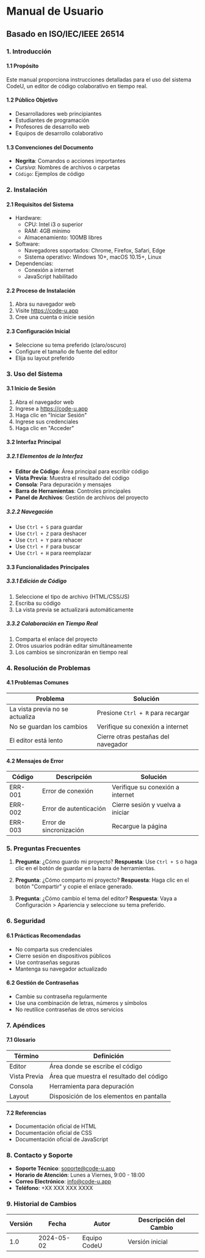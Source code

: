 # Manual de Usuario
## Basado en ISO/IEC/IEEE 26514

### 1. Introducción
#### 1.1 Propósito
Este manual proporciona instrucciones detalladas para el uso del sistema CodeU, un editor de código colaborativo en tiempo real.

#### 1.2 Público Objetivo
- Desarrolladores web principiantes
- Estudiantes de programación
- Profesores de desarrollo web
- Equipos de desarrollo colaborativo

#### 1.3 Convenciones del Documento
- **Negrita**: Comandos o acciones importantes
- *Cursiva*: Nombres de archivos o carpetas
- `Código`: Ejemplos de código

### 2. Instalación
#### 2.1 Requisitos del Sistema
- Hardware:
  - CPU: Intel i3 o superior
  - RAM: 4GB mínimo
  - Almacenamiento: 100MB libres
- Software:
  - Navegadores soportados: Chrome, Firefox, Safari, Edge
  - Sistema operativo: Windows 10+, macOS 10.15+, Linux
- Dependencias:
  - Conexión a internet
  - JavaScript habilitado

#### 2.2 Proceso de Instalación
1. Abra su navegador web
2. Visite https://code-u.app
3. Cree una cuenta o inicie sesión

#### 2.3 Configuración Inicial
- Seleccione su tema preferido (claro/oscuro)
- Configure el tamaño de fuente del editor
- Elija su layout preferido

### 3. Uso del Sistema
#### 3.1 Inicio de Sesión
1. Abra el navegador web
2. Ingrese a https://code-u.app
3. Haga clic en "Iniciar Sesión"
4. Ingrese sus credenciales
5. Haga clic en "Acceder"

#### 3.2 Interfaz Principal
##### 3.2.1 Elementos de la Interfaz
- **Editor de Código**: Área principal para escribir código
- **Vista Previa**: Muestra el resultado del código
- **Consola**: Para depuración y mensajes
- **Barra de Herramientas**: Controles principales
- **Panel de Archivos**: Gestión de archivos del proyecto

##### 3.2.2 Navegación
- Use `Ctrl + S` para guardar
- Use `Ctrl + Z` para deshacer
- Use `Ctrl + Y` para rehacer
- Use `Ctrl + F` para buscar
- Use `Ctrl + H` para reemplazar

#### 3.3 Funcionalidades Principales
##### 3.3.1 Edición de Código
1. Seleccione el tipo de archivo (HTML/CSS/JS)
2. Escriba su código
3. La vista previa se actualizará automáticamente

##### 3.3.2 Colaboración en Tiempo Real
1. Comparta el enlace del proyecto
2. Otros usuarios podrán editar simultáneamente
3. Los cambios se sincronizarán en tiempo real

### 4. Resolución de Problemas
#### 4.1 Problemas Comunes
| Problema | Solución |
|----------|----------|
| La vista previa no se actualiza | Presione `Ctrl + R` para recargar |
| No se guardan los cambios | Verifique su conexión a internet |
| El editor está lento | Cierre otras pestañas del navegador |

#### 4.2 Mensajes de Error
| Código | Descripción | Solución |
|--------|-------------|----------|
| ERR-001 | Error de conexión | Verifique su conexión a internet |
| ERR-002 | Error de autenticación | Cierre sesión y vuelva a iniciar |
| ERR-003 | Error de sincronización | Recargue la página |

### 5. Preguntas Frecuentes
1. **Pregunta**: ¿Cómo guardo mi proyecto?
   **Respuesta**: Use `Ctrl + S` o haga clic en el botón de guardar en la barra de herramientas.

2. **Pregunta**: ¿Cómo comparto mi proyecto?
   **Respuesta**: Haga clic en el botón "Compartir" y copie el enlace generado.

3. **Pregunta**: ¿Cómo cambio el tema del editor?
   **Respuesta**: Vaya a Configuración > Apariencia y seleccione su tema preferido.

### 6. Seguridad
#### 6.1 Prácticas Recomendadas
- No comparta sus credenciales
- Cierre sesión en dispositivos públicos
- Use contraseñas seguras
- Mantenga su navegador actualizado

#### 6.2 Gestión de Contraseñas
- Cambie su contraseña regularmente
- Use una combinación de letras, números y símbolos
- No reutilice contraseñas de otros servicios

### 7. Apéndices
#### 7.1 Glosario
| Término | Definición |
|---------|------------|
| Editor | Área donde se escribe el código |
| Vista Previa | Área que muestra el resultado del código |
| Consola | Herramienta para depuración |
| Layout | Disposición de los elementos en pantalla |

#### 7.2 Referencias
- Documentación oficial de HTML
- Documentación oficial de CSS
- Documentación oficial de JavaScript

### 8. Contacto y Soporte
- **Soporte Técnico**: soporte@code-u.app
- **Horario de Atención**: Lunes a Viernes, 9:00 - 18:00
- **Correo Electrónico**: info@code-u.app
- **Teléfono**: +XX XXX XXX XXXX

### 9. Historial de Cambios
| Versión | Fecha | Autor | Descripción del Cambio |
|---------|-------|-------|------------------------|
| 1.0 | 2024-05-02 | Equipo CodeU | Versión inicial | 